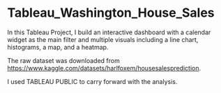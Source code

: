 # Tableau_Washington_House_Sales

In this Tableau Project, I build an interactive dashboard with a calendar widget as the main filter and multiple visuals including a line chart, histograms, a map, and a heatmap.

The raw dataset was downloaded from https://www.kaggle.com/datasets/harlfoxem/housesalesprediction.

I used TABLEAU PUBLIC to carry forward with the analysis.
